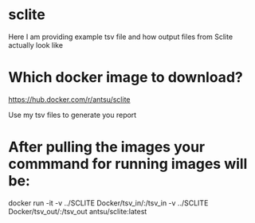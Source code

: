 # sclite
Here I am providing example tsv file and how output files from Sclite actually look like

# Which docker image to download?
https://hub.docker.com/r/antsu/sclite

Use my tsv files to generate you report

# After pulling the images your commmand for running images will be:
docker run -it -v ../SCLITE Docker/tsv_in/:/tsv_in -v ../SCLITE Docker/tsv_out/:/tsv_out antsu/sclite:latest
